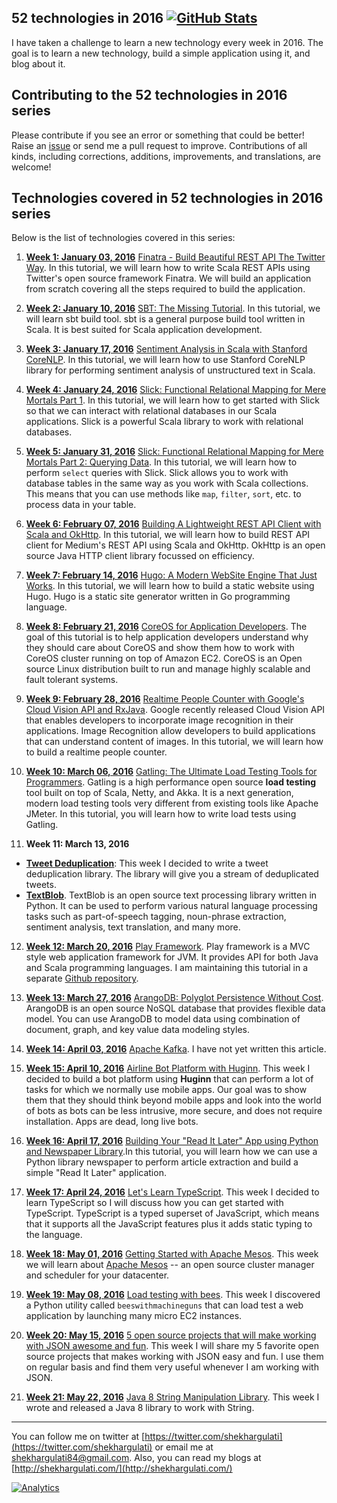 52 technologies in 2016 [![GitHub Stats](https://img.shields.io/badge/github-stats-brightgreen.svg)](http://githubstats.com/shekhargulati/52-technologies-in-2016)
--------

I have taken a challenge to learn a new technology every week in 2016. The goal is to learn a new technology, build a simple application using it, and blog about it.

## Contributing to the 52 technologies in 2016 series

Please contribute if you see an error or something that could be better! Raise an [issue](https://github.com/shekhargulati/52-technologies-in-2016/issues) or send me a pull request to improve. Contributions of all kinds, including corrections, additions, improvements, and translations, are welcome!


## Technologies covered in 52 technologies in 2016 series

Below is the list of technologies covered in this series:

1. **[Week 1: January 03, 2016](./01-finatra)** [Finatra - Build Beautiful REST API The Twitter Way](./01-finatra/README.md). In this tutorial, we will learn how to write Scala REST APIs using Twitter's open source framework Finatra. We will build an application from scratch covering all the steps required to build the application.

2. **[Week 2: January 10, 2016](./02-sbt)** [SBT: The Missing Tutorial](./02-sbt/README.md). In this tutorial, we will learn sbt build tool. sbt is a general purpose build tool written in Scala. It is best suited for Scala application development.

3. **[Week 3: January 17, 2016](./03-stanford-corenlp)** [Sentiment Analysis in Scala with Stanford CoreNLP](./03-stanford-corenlp/README.md). In this tutorial, we will learn how to use Stanford CoreNLP library for performing sentiment analysis of unstructured text in Scala.

4. **[Week 4: January 24, 2016](./04-slick)** [Slick: Functional Relational Mapping for Mere Mortals Part 1](./04-slick/README.md). In this tutorial, we will learn how to get started with Slick so that we can interact with relational databases in our Scala applications. Slick is a powerful Scala library to work with relational databases.

5. **[Week 5: January 31, 2016](./05-slick)** [Slick: Functional Relational Mapping for Mere Mortals Part 2: Querying Data](./05-slick/README.md). In this tutorial, we will learn how to perform `select` queries with Slick. Slick allows you to work with database tables in the same way as you work with Scala collections. This means that you can use methods like `map`, `filter`, `sort`, etc. to process data in your table.

6. **[Week 6: February 07, 2016](./06-okhttp)** [Building A Lightweight REST API Client with Scala and OkHttp](./06-okhttp/README.md). In this tutorial, we will learn how to build REST API client for Medium's REST API using Scala and OkHttp. OkHttp is an open source Java HTTP client library focussed on efficiency.

7. **[Week 7: February 14, 2016](./07-hugo)** [Hugo: A Modern WebSite Engine That Just Works](./07-hugo/README.md). In this tutorial, we will learn how to build a static website using Hugo. Hugo is a static site generator written in Go programming language.

8. **[Week 8: February 21, 2016](./08-coreos)** [CoreOS for Application Developers](./08-coreos/README.md). The goal of this tutorial is to help application developers understand why they should care about CoreOS and show them how to work with CoreOS cluster running on top of Amazon EC2. CoreOS is an Open source Linux distribution built to run and manage highly scalable and fault tolerant systems.

9. **[Week 9: February 28, 2016](./09-cloudvision)** [Realtime People Counter with Google's Cloud Vision API and RxJava](./09-cloudvision/README.md). Google recently released Cloud Vision API that enables developers to incorporate image recognition in their applications. Image Recognition allow developers to build applications that can understand content of images.  In this tutorial, we will learn how to build a realtime people counter.

10. **[Week 10: March 06, 2016](./10-gatling)** [Gatling: The Ultimate Load Testing Tools for Programmers](./10-gatling/README.md). Gatling is a high performance open source **load testing** tool built on top of Scala, Netty, and Akka. It is a next generation, modern load testing tools very different from existing tools like Apache JMeter. In this tutorial, you will learn how to write load tests using Gatling.

11. **Week 11: March 13, 2016**
  * **[Tweet Deduplication](./11-tweet-deduplication/README.md)**: This week I decided to write a tweet deduplication library. The library will give you a stream of deduplicated tweets.
  * **[TextBlob](./11-textblob/README.md)**. TextBlob is an open source text processing library written in Python. It can be used to perform various natural language processing tasks such as part-of-speech tagging, noun-phrase extraction, sentiment analysis, text translation, and many more.

12. **[Week 12: March 20, 2016](https://github.com/shekhargulati/play-the-missing-tutorial)** [Play Framework](https://github.com/shekhargulati/play-the-missing-tutorial). Play framework is a MVC style web application framework for JVM. It provides API for both Java and Scala programming languages. I am maintaining this tutorial in a separate [Github repository](https://github.com/shekhargulati/play-the-missing-tutorial).

13. **[Week 13: March 27, 2016](./13-arangodb)** [ArangoDB: Polyglot Persistence Without Cost](./13-arangodb/README.md). ArangoDB is an open source NoSQL database that provides flexible data model. You can use ArangoDB to model data using combination of document, graph, and key value data modeling styles.

14. **[Week 14: April 03, 2016](./14-kafka)** [Apache Kafka](./14-kafka/README.md). I have not yet written this article.

15. **[Week 15: April 10, 2016](./15-huginn)** [Airline Bot Platform with Huginn](./15-huginn/README.md). This week I decided to build a bot platform using **Huginn** that can perform a lot of tasks for which we normally use mobile apps. Our goal was to show them that they should think beyond mobile apps and look into the world of bots as bots can be less intrusive, more secure, and does not require installation. Apps are dead, long live bots.

16. **[Week 16: April 17, 2016](./16-newspaper)** [Building Your "Read It Later" App using Python and Newspaper Library](./16-newspaper/README.md).In this tutorial, you will learn how we can use a Python library newspaper to perform article extraction and build a simple "Read It Later" application.

17. **[Week 17: April 24, 2016](./17-typescript)** [Let's Learn TypeScript](./17-typescript/README.md). This week I decided to learn TypeScript so I will discuss how you can get started with TypeScript. TypeScript is a typed superset of JavaScript, which means that it supports all the JavaScript features plus it adds static typing to the language.

18. **[Week 18: May 01, 2016](./18-mesos)** [Getting Started with Apache Mesos](./18-mesos/README.md). This week we will learn about [Apache Mesos](http://mesos.apache.org/) -- an open source cluster manager and scheduler for your datacenter.

19. **[Week 19: May 08, 2016](./19-bees)** [Load testing with bees](./19-bees/README.md). This week I discovered a Python utility called `beeswithmachineguns` that can load test a web application by launching many micro EC2 instances.

20. **[Week 20: May 15, 2016](./20-json)** [5 open source projects that will make working with JSON awesome and fun](./20-json/README.md). This week I will share my 5 favorite open source projects that makes working with JSON easy and fun. I use them on regular basis and find them very useful whenever I am working with JSON.

21. **[Week 21: May 22, 2016](./21-strman)** [Java 8 String Manipulation Library](./21-strman/README.md). This week I wrote and released a Java 8 library to work with String.

-----------
You can follow me on twitter at [https://twitter.com/shekhargulati](https://twitter.com/shekhargulati) or email me at <shekhargulati84@gmail.com>. Also, you can read my blogs at [http://shekhargulati.com/](http://shekhargulati.com/)

[![Analytics](https://ga-beacon.appspot.com/UA-59411913-2/shekhargulati/52-technologies-in-2016)](https://github.com/igrigorik/ga-beacon)

